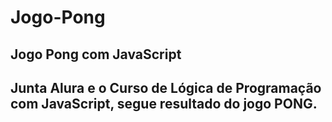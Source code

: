 # Jogo-Pong
## Jogo Pong com JavaScript
## Junta Alura e o Curso de Lógica de Programação com JavaScript, segue resultado do jogo PONG.
